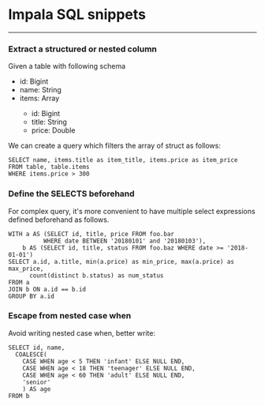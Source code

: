 # Impala SQL snippets

---

### Extract a structured or nested column

Given a table with following schema

- id: Bigint
- name: String
- items: Array<Struct>
  - id: Bigint
  - title: String
  - price: Double

We can create a query which filters the array of struct as follows:

```
SELECT name, items.title as item_title, items.price as item_price
FROM table, table.items
WHERE items.price > 300
```


### Define the SELECTS beforehand

For complex query, it's more convenient to have multiple select expressions 
defined beforehand as follows.

```
WITH a AS (SELECT id, title, price FROM foo.bar 
          WHERE date BETWEEN '20180101' and '20180103'),
    b AS (SELECT id, title, status FROM foo.baz WHERE date >= '2018-01-01')
SELECT a.id, a.title, min(a.price) as min_price, max(a.price) as max_price,
      count(distinct b.status) as num_status
FROM a
JOIN b ON a.id == b.id
GROUP BY a.id
```


### Escape from nested case when

Avoid writing nested case when, better write:

```
SELECT id, name,
  COALESCE(
    CASE WHEN age < 5 THEN 'infant' ELSE NULL END,
    CASE WHEN age < 18 THEN 'teenager' ELSE NULL END,
    CASE WHEN age < 60 THEN 'adult' ELSE NULL END,
    'senior'
    ) AS age
FROM b
```



